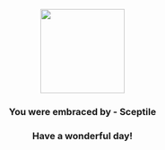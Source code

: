 <p align="center">
    <img src="https://raw.githubusercontent.com/PokeAPI/sprites/master/sprites/pokemon/254.png" width="150" height="150">
</p>
<h3 align="center">You were embraced by - <b>Sceptile</b></h3>
<h3 align="center">Have a wonderful day!</h3>
